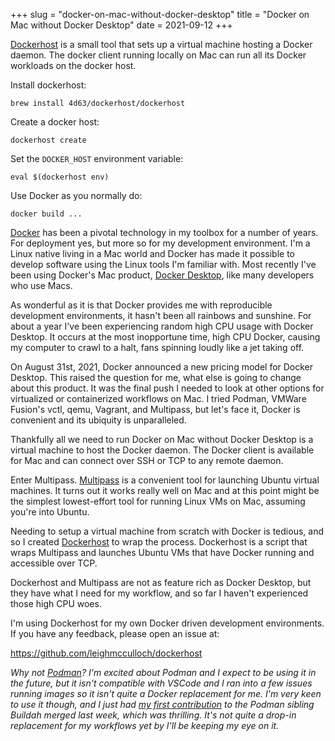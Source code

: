 +++
slug = "docker-on-mac-without-docker-desktop"
title = "Docker on Mac without Docker Desktop"
date = 2021-09-12
+++

[Dockerhost] is a small tool that sets up a virtual machine hosting a Docker
daemon. The docker client running locally on Mac can run all its Docker
workloads on the docker host.

Install dockerhost:
```
brew install 4d63/dockerhost/dockerhost
```

Create a docker host:
```
dockerhost create
```

Set the `DOCKER_HOST` environment variable:
```
eval $(dockerhost env)
```

Use Docker as you normally do:
```
docker build ...
```

[Docker] has been a pivotal technology in my toolbox for a number of years.  For
deployment yes, but more so for my development environment. I'm a Linux native
living in a Mac world and Docker has made it possible to develop software using
the Linux tools I'm familiar with. Most recently I've been using Docker's Mac
product, [Docker Desktop], like many developers who use Macs.

As wonderful as it is that Docker provides me with reproducible development
environments, it hasn't been all rainbows and sunshine. For about a year I've
been experiencing random high CPU usage with Docker Desktop. It occurs at the
most inopportune time, high CPU Docker, causing my computer to crawl to a halt,
fans spinning loudly like a jet taking off.

On August 31st, 2021, Docker announced a new pricing model for Docker Desktop.
This raised the question for me, what else is going to change about this
product. It was the final push I needed to look at other options for virtualized
or containerized workflows on Mac. I tried Podman, VMWare Fusion's vctl, qemu,
Vagrant, and Multipass, but let's face it, Docker is convenient and its ubiquity
is unparalleled.

Thankfully all we need to run Docker on Mac without Docker Desktop is a virtual
machine to host the Docker daemon. The Docker client is available for Mac and
can connect over SSH or TCP to any remote daemon.

Enter Multipass. [Multipass] is a convenient tool for launching Ubuntu virtual
machines. It turns out it works really well on Mac and at this point might be
the simplest lowest-effort tool for running Linux VMs on Mac, assuming you're
into Ubuntu.

Needing to setup a virtual machine from scratch with Docker is tedious, and so I
created [Dockerhost] to wrap the process. Dockerhost is a script that wraps
Multipass and launches Ubuntu VMs that have Docker running and accessible over
TCP.

Dockerhost and Multipass are not as feature rich as Docker Desktop, but they
have what I need for my workflow, and so far I haven't experienced those high
CPU woes.

I'm using Dockerhost for my own Docker driven development environments. If you
have any feedback, please open an issue at:

https://github.com/leighmcculloch/dockerhost

_Why not [Podman]? I'm excited about Podman and I expect to be using it in the
future, but it isn't compatible with VSCode and I ran into a few issues running
images so it isn't quite a Docker replacement for me. I'm very keen to use it
though, and I just had [my first
contribution](https://github.com/containers/buildah/commit/58a16f97689cc96b1a69a03d773c4399413f8854)
to the Podman sibling Buildah merged last week, which was thrilling. It's not
quite a drop-in replacement for my workflows yet by I'll be keeping my eye on
it._

[Dockerhost]: https://github.com/leighmcculloch/dockerhost
[Docker]: https://docker.com
[Docker Desktop]: https://docker.com/products/docker-desktop
[Multipass]: https://multipass.run
[Podman]: https://podman.io

